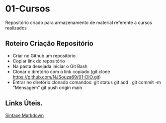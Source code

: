 # 01-Cursos
Repositório criado para armazenamento de material referente a cursos realizados

## Roteiro Criação Repositório

- Criar no Github um repositório
- Copiar link do repositório
- Na pasta desejada iniciar o Git Bash
- Clonar o diretório com o link copiado (git clone https://github.com/NJSouza69/01-DIO.git)
- Entrar no diretório clonado
	comandos: 
		git status 
		git add . 
		git commit -m "Mensagem"
		git push origin main


## Links Úteis.

[Sintaxe Markdown](https://www.markdownguide.org/basic-syntax/)
